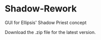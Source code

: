 # Shadow-Rework
GUI for Ellipsis' Shadow Priest concept

Download the .zip file for the latest version.
